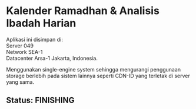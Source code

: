 # Kalender Ramadhan & Analisis Ibadah Harian
<p>Aplikasi ini disimpan di:<br>
  Server 049<br>
  Network SEA-1<br>
  Datacenter Arsa-1 Jakarta, Indonesia.
</p>
<p>Menggunakan single-engine system sehingga mengurangi penggunaan storage berlebih pada sistem lainnya seperti CDN-ID yang terletak di server yang sama.</p>
<h2>Status: FINISHING</h2>

